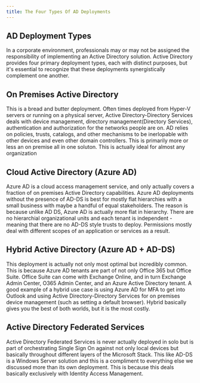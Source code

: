 ```yaml
---
title: The Four Types Of AD Deployments
---
```


## AD Deployment Types
In a corporate environment, professionals may or may not be assigned the responsibility of implementing an Active Directory solution. Active Directory provides four primary deployment types, each with distinct purposes, but it's essential to recognize that these deployments synergistically complement one another.

## On Premises Active Directory
This is a bread and butter deployment. Often times deployed from Hyper-V servers or running on a physical server, Active Directory-Directory Services deals with device management, directory management(Directory Services), authentication and authorization for the networks people are on. AD relies on policies, trusts, catalogs, and other mechanisms to be inerlopable with other devices and even other domain controllers. This is primarily more or less an on premise all in one soluton. This is actually ideal for almost any organization

## Cloud Active Directory (Azure AD)
Azure AD is a cloud access management service, and only actually covers a fraction of on premises Active Directory capabilities. Azure AD deployments without the presence of AD-DS is best for mostly flat hierarchies with a small business with maybe a handful of equal stakeholders. The reason is because unlike AD DS, Azure AD is actually more flat in hierarchy. There are no hierarchial organizational units and each tenant is independent - meaning that there are no AD-DS style trusts to deploy. Permissions mostly deal with different scopes of an application or services as a result. 

## Hybrid Active Directory (Azure AD + AD-DS)
This deployment is actually not only most optimal but incredibly common. This is because Azure AD tenants are part of not only Office 365 but Office Suite. Office Suite can come with Exchange Online, and in turn Exchange Admin Center, O365 Admin Center, and an Azure Active Directory tenant. A good example of a hybrid use case is using Azure AD for MFA to get into Outlook and using Active Directory-Directory Services for on premises device management (such as setting a default browser). Hybrid basically gives you the best of both worlds, but it is the most costly.

## Active Directory Federated Services
Active Directory Federated Services is never actually deployed in solo but is part of orchestrating Single Sign On against not only local devices but basically throughout different layers of the Microsoft Stack. This like AD-DS is a Windows Server solution and this is a compliment to everything else we discussed more than its own deployment. This is because this deals basically exclusively with Identity Access Management. 
